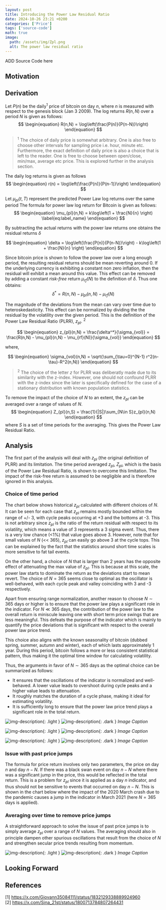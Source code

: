 ```yaml
---
layout: post
title: Introducing the Power Law Residual Ratio
date: 2024-10-26 23:21 +0200
categories: ['Price']
tags: ['source-code']
math: true
image:
  path: /assets/img/Zpl.png
  alt: The power law residual ratio
---
```



ADD Source Code here

## Motivation


## Derivation

Let $P(n)$ be the daily<sup>1</sup> price of bitcoin on day $n$, where $n$ is measured with respect to the genesis block (Jan 3 2009). The log returns $R(n,N)$ over a period $N$ is given as follows:
$$
\begin{equation}
R(n,N) = \log\left(\frac{P(n)}{P(n-N)}\right)
\end{equation}
$$

> <sup>1</sup> The choice of daily price is somewhat arbitrary. One is also free to choose other intervals for sampling price i.e. hour, minute etc. Furthermore, the exact definition of daily price is also a choice that is left to the reader. One is free to choose between open/close, min/max, average etc price. This is explored further in the analysis section.   

The daily log returns is given as follows
$$
\begin{equation}
r(n) = \log\left(\frac{P(n)}{P(n-1)}\right)
\end{equation}
$$

Let $\mu_{pl}(t,T)$ represent the predicted Power Law log returns over the same period The formula for power law log return for Bitcoin is given as follows:
$$
\begin{equation}
  \mu_{pl}(n,N) =  k\log\left(1 + \frac{N}{n} \right)
  \label{eq:label_name}
\end{equation}
$$

By subtracting the actual returns with the power law returns one obtains the residual returns $\delta$

$$
\begin{equation}
  \delta =  \log\left(\frac{P(n)}{P(n-N)}\right) - k\log\left(1 + \frac{N}{n} \right)
\end{equation}
$$

Since bitcoin price is shown to follow the power law over a long enough period, the resulting residual returns should be mean reverting around 0. If the underlying currency is exhibiting a constant non zero inflation, then the residual will exhibit a mean around this value. This effect can be removed by adding a constant *risk-free* return $\mu_{rf}(N)$ to the definition of $\delta$. Thus one obtains:
$$
\begin{equation}
  \delta^* =  R(n,N) - \mu_{pl}(n,N) - \mu_{rf}(N)
\end{equation}
$$

The magnitude of the deviations from the mean can vary over time due to heteroskedasticity. This effect can be normalized by dividing the the residual by the volatility over the given period. This is the definition of the Power Law Residual Ratio (PLRR), $z_{pl}$. <sup>2</sup>

$$
\begin{equation}
  z_{pl}(n,N) =  \frac{\delta^*}{\sigma_{vol}}  = \frac{R(n,N) - \mu_{pl}(n,N) - \mu_{rf}(N)}{\sigma_{vol}}
\end{equation}
$$

where,

$$
\begin{equation}
  \sigma_{vol}(n,N) =  \sqrt{\sum_{\tau=0}^{N-1} r^2(n-\tau)-R^2(n,N)}
\end{equation}
$$
> <sup>2</sup> The choice of the letter $z$ for PLRR was deliberatly made due to its similarity with the z-index. However, one should not confound PLRR with the z-index since the later is specifically defined for the case of a stationary distribution with known population statistics. 

To remove the impact of the choice of $N$ to an extent, the $z_{pl}$ can be averaged over a range of values of $N$. 
$$
\begin{equation}
    Z_{pl}(n,S)  = \frac{1}{|S|}\sum_{N\in S}z_{pl}(n,N)
\end{equation}
$$
where $S$ is a set of time periods for the averaging. This gives the Power Law Residual Ratio. 

## Analysis
The first part of the analysis will deal with $z_{pl}$ (the original definition of PLRR) and its limitation. The time period averaged $z_{pl}$, $Z_{pl}$, which is the basis of the Power Law Residual Ratio, is shown to overcome this limitation. The impact of the risk-free return is assumed to be negligible and is therefore ignored in this analysis.

### Choice of time period
The chart below shows historical $z_{pl}$ calculated with different choices of $N$. It can be seen for each case that $z_{pl}$ remains mostly bounded within the range of +/- 3, with cycle peaks occurring at +3 and the bottoms at -3. This is not arbitrary since $z_{pl}$ is the ratio of the return residual with respect to its volatility, which means a value of 3 represents a 3 sigma event. Thus, there is a very low chance (<1%) that value goes above 3. However, note that for small values of $N$ (<< 365), $z_{pl}$ can easily go above 3 at the cycle tops. This can be explained by the fact that the statistics around short time scales is more sensitive to fat tail events. 

On the other hand, a choice of $N$ that is larger than 2 years has the opposite effect of attenuating the max value of $z_{pl}$. This is because at this scale, the power law starts to dominate the return as the deviations start to mean revert. The choice of $N=365$ seems close to optimal as the oscillator is well-behaved, with each cycle peak and valley coinciding with 3 and -3 respectively. 

Apart from ensuring range normalization, another reason to choose $N\sim 365$ days or higher is to ensure that the power law plays a significant role in the indicator. For $N\ll 365$ days, the contribution of the power law to the overall return is miniscule leaving one with short term price swings that are less meaningful. This defeats the purpose of the indicator which is mainly to quantify the price deviations that is significant with respect to the overall power law price trend.

This choice also aligns with the known seasonality of bitcoin (dubbed spring, summer, autumn and winter), each of which lasts approximately 1 year. During this period, bitcoin follows a more or less consistent statistical pattern, thus making it the optimal time window for calculating volatility. 

Thus, the arguments in favor of $N\sim 365$ days as the optimal choice can be summarized as follows:
* It ensures that the oscillations of the indicator is normalized and well-behaved. A lower value leads to overshoot during cycle peaks and a higher value leads to attenuation.
* It roughly matches the duration of a cycle phase, making it ideal for estimating volatility.
* It is sufficiently long to ensure that the power law price trend plays a significant role in the total return. 

![img-description](/assets/img/zpl_90.png){: .light }
![img-description](/assets/img/zpl_90_black.png){: .dark }
_Image Caption_

![img-description](/assets/img/zpl_540.png){: .light }
![img-description](/assets/img/zpl_540_black.png){: .dark }
_Image Caption_

![img-description](/assets/img/zpl_365.png){: .light }
![img-description](/assets/img/zpl_365_black.png){: .dark }
_Image Caption_


### Issue with past price jumps
The formula for price return involves only two parameters, the price on day $n$ and day $n-N$. If there was a black swan event on day $n-N$ where there was a significant jump in the price, this would be reflected in the total return. This is a problem for $z_{pl}$ since it is applied as a day $n$ indicator, and thus should not be sensitive to events that occurred on day $n-N$. This is shown in the chart below where the impact of the 2020 March crash due to the pandemic causes a jump in the indicator in March 2021 (here $N=365$ days is applied). 

### Averaging over time to remove price jumps
A straightforward approach to solve the issue of past price jumps is to simply average $z_{pl}$ over a range of $N$ values. The averaging should also in principle dampen other spurious oscillations that result from the choice of $N$ and strengthen secular price trends resulting from momentum. 

![img-description](/assets/img/Zpl_averaging.png){: .light }
![img-description](/assets/img/Zpl_averaging_invert.png){: .dark }
_Image Caption_


## Looking Forward


## References

[1] https://x.com/Giovann35084111/status/1832129338889924960 \
[2] https://x.com/Sina_21st/status/1800713784807264431
